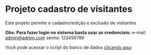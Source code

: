 # Projeto cadastro de visitantes
Este projeto permite o cadastro/edição e exclusão de visitantes

**Obs: Para fazer login no sistema basta usar as credenciais:**
e-mail: admin@admin.com
senha: 123456789

Você pode acessar o script do banco de dados [clicando aqui](https://drive.google.com/file/d/1ypACeTc4_WdFACSIRWdAwayB_LgGVnOP/view?usp=sharing)
